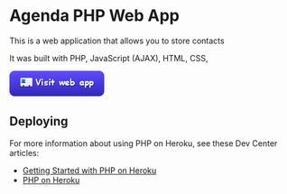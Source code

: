 # Agenda PHP Web App

This is a web application that allows you to store contacts

It was built with PHP, JavaScript (AJAX), HTML, CSS,

[![Visit web app](/assets/images/call-to-action-button.png)](https://ancient-reaches-14383.herokuapp.com/)

## Deploying

For more information about using PHP on Heroku, see these Dev Center articles:

- [Getting Started with PHP on Heroku](https://devcenter.heroku.com/articles/getting-started-with-php)
- [PHP on Heroku](https://devcenter.heroku.com/categories/php)
